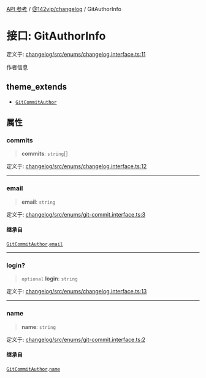 [API 参考](../wiki/Home) / [@142vip/changelog](../wiki/@142vip.changelog) / GitAuthorInfo

# 接口: GitAuthorInfo

定义于: [changelog/src/enums/changelog.interface.ts:11](https://github.com/142vip/core-x/blob/567cadf3a9f5104aada595325cfb94d08a88f92f/packages/changelog/src/enums/changelog.interface.ts#L11)

作者信息

## theme_extends

- [`GitCommitAuthor`](../wiki/@142vip.changelog.%E6%8E%A5%E5%8F%A3.GitCommitAuthor)

## 属性

### commits

> **commits**: `string`[]

定义于: [changelog/src/enums/changelog.interface.ts:12](https://github.com/142vip/core-x/blob/567cadf3a9f5104aada595325cfb94d08a88f92f/packages/changelog/src/enums/changelog.interface.ts#L12)

***

### email

> **email**: `string`

定义于: [changelog/src/enums/git-commit.interface.ts:3](https://github.com/142vip/core-x/blob/567cadf3a9f5104aada595325cfb94d08a88f92f/packages/changelog/src/enums/git-commit.interface.ts#L3)

#### 继承自

[`GitCommitAuthor`](../wiki/@142vip.changelog.%E6%8E%A5%E5%8F%A3.GitCommitAuthor).[`email`](../wiki/@142vip.changelog.%E6%8E%A5%E5%8F%A3.GitCommitAuthor#email)

***

### login?

> `optional` **login**: `string`

定义于: [changelog/src/enums/changelog.interface.ts:13](https://github.com/142vip/core-x/blob/567cadf3a9f5104aada595325cfb94d08a88f92f/packages/changelog/src/enums/changelog.interface.ts#L13)

***

### name

> **name**: `string`

定义于: [changelog/src/enums/git-commit.interface.ts:2](https://github.com/142vip/core-x/blob/567cadf3a9f5104aada595325cfb94d08a88f92f/packages/changelog/src/enums/git-commit.interface.ts#L2)

#### 继承自

[`GitCommitAuthor`](../wiki/@142vip.changelog.%E6%8E%A5%E5%8F%A3.GitCommitAuthor).[`name`](../wiki/@142vip.changelog.%E6%8E%A5%E5%8F%A3.GitCommitAuthor#name)
